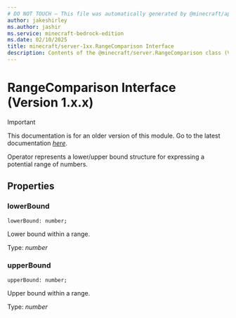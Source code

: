 ```yaml
---
# DO NOT TOUCH — This file was automatically generated by @minecraft/api-docs-generator, to report problems file an issue at https://github.com/Mojang/minecraft-scripting-libraries
author: jakeshirley
ms.author: jashir
ms.service: minecraft-bedrock-edition
ms.date: 02/10/2025
title: minecraft/server-1xx.RangeComparison Interface
description: Contents of the @minecraft/server.RangeComparison class (Version 1.x.x).
---
```

# RangeComparison Interface (Version 1.x.x)

> [!IMPORTANT]
> This documentation is for an older version of this module. Go to the latest documentation [*here*](../../../scriptapi/minecraft/server/RangeComparison.md).

Operator represents a lower/upper bound structure for expressing a potential range of numbers.

## Properties

### **lowerBound**
`lowerBound: number;`

Lower bound within a range.

Type: *number*

### **upperBound**
`upperBound: number;`

Upper bound within a range.

Type: *number*
